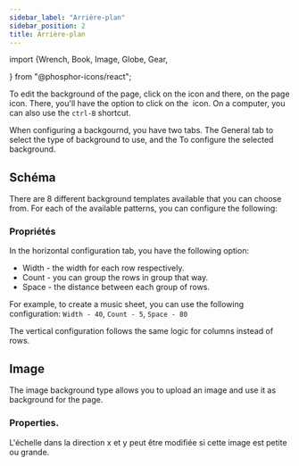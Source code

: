```yaml
---
sidebar_label: "Arrière-plan"
sidebar_position: 2
title: Arrière-plan
---
```


import {Wrench, Book, Image, Globe, Gear,

} from "@phosphor-icons/react";

To edit the background of the page, click on the <Wrench/> icon and there, on the <Book/> page icon. There, you'll have the option to click on the <Image/> icon. On a computer, you can also use the `ctrl-B` shortcut.

When configuring a backgournd, you have two tabs. The <Globe/> General tab to select the type of background to use, and the <Gear/> To configure the selected background.

## <Globe/> Schéma

There are 8 different background templates available that you can choose from. For each of the available patterns, you can configure the following:


### <Gear/> Propriétés

In the horizontal configuration tab, you have the following option:

- Width - the width for each row respectively.
- Count - you can group the rows in group that way.
- Space - the distance between each group of rows.

For example, to create a music sheet, you can use the following configuration: `Width - 40`, `Count - 5`, `Space - 80`

The vertical configuration follows the same logic for columns instead of rows.

## <Globe/> Image

The image background type allows you to upload an image and use it as background for the page.

### <Gear/> Properties.

L'échelle dans la direction x et y peut être modifiée si cette image est petite ou grande.
